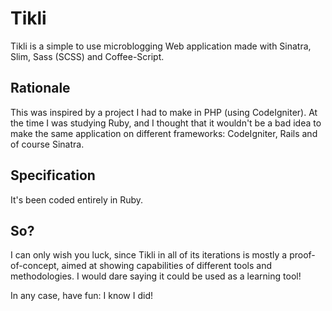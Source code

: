 Tikli
=====

Tikli is a simple to use microblogging Web application made with
Sinatra, Slim, Sass (SCSS) and Coffee-Script.

Rationale
---------

This was inspired by a project I had to make in PHP (using CodeIgniter).
At the time I was studying Ruby, and I thought that it wouldn't be a bad
idea to make the same application on different frameworks: CodeIgniter,
Rails and of course Sinatra.

Specification
-------------

It's been coded entirely in Ruby.

So?
---

I can only wish you luck, since Tikli in all of its iterations is mostly
a proof-of-concept, aimed at showing capabilities of different tools and
methodologies. I would dare saying it could be used as a learning tool!

In any case, have fun: I know I did!
